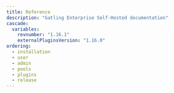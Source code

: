 ```yaml
---
title: Reference
description: "Gatling Enterprise Self-Hosted documentation"
cascade:
  variables:
    revnumber: "1.16.1"
    externalPluginsVersion: "1.16.0"
ordering:
  - installation
  - user
  - admin
  - pools
  - plugins
  - release
---
```

